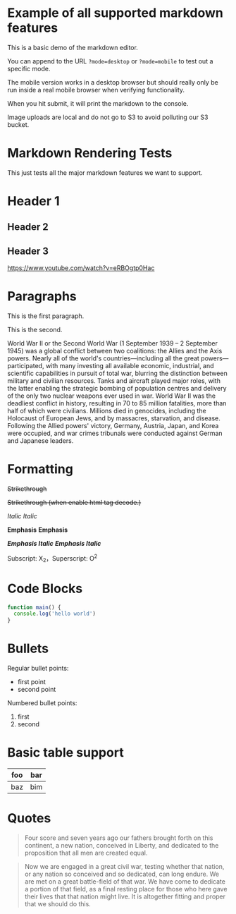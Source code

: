 # Example of all supported markdown features

This is a basic demo of the markdown editor.

You can append to the URL ```?mode=desktop``` or ```?mode=mobile``` to test out a specific mode.

The mobile version works in a desktop browser but should really only be run inside a real mobile browser when verifying functionality.

When you hit submit, it will print the markdown to the console.

Image uploads are local and do not go to S3 to avoid polluting our S3 bucket.

# Markdown Rendering Tests

This just tests all the major markdown features we want to support.

# Header 1

## Header 2

## Header 3

https://www.youtube.com/watch?v=eRBOgtp0Hac

# Paragraphs

This is the first paragraph.

This is the second.

World War II or the Second World War (1 September 1939 – 2 September 1945) was a global conflict between two coalitions: the Allies and the Axis powers. Nearly all of the world's countries—including all the great powers—participated, with many investing all available economic, industrial, and scientific capabilities in pursuit of total war, blurring the distinction between military and civilian resources. Tanks and aircraft played major roles, with the latter enabling the strategic bombing of population centres and delivery of the only two nuclear weapons ever used in war. World War II was the deadliest conflict in history, resulting in 70 to 85 million fatalities, more than half of which were civilians. Millions died in genocides, including the Holocaust of European Jews, and by massacres, starvation, and disease. Following the Allied powers' victory, Germany, Austria, Japan, and Korea were occupied, and war crimes tribunals were conducted against German and Japanese leaders.

# Formatting

~~Strikethrough~~

<s>Strikethrough (when enable html tag decode.)</s>

*Italic*      _Italic_

**Emphasis**  __Emphasis__

***Emphasis Italic*** ___Emphasis Italic___

Subscript: X<sub>2</sub>，Superscript: O<sup>2</sup>

# Code Blocks

```js
function main() {
  console.log('hello world')
}
```

# Bullets

Regular bullet points: 

- first point 
- second point

Numbered bullet points: 

1. first
2. second


# Basic table support

| foo | bar |
| --- | --- |
| baz | bim |

# Quotes

> Four score and seven years ago our fathers brought forth on this continent, a
> new nation, conceived in Liberty, and dedicated to the proposition that all men
> are created equal. 

> Now we are engaged in a great civil war, testing whether that nation, or any 
> nation so conceived and so dedicated, can long endure. We are met on a great 
> battle-field of that war. We have come to dedicate a portion of that field, 
> as a final resting place for those who here gave their lives that that nation 
> might live. It is altogether fitting and proper that we should do this.



